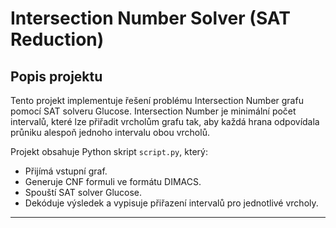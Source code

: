 # Intersection Number Solver (SAT Reduction)

## Popis projektu
Tento projekt implementuje řešení problému Intersection Number grafu pomocí SAT solveru Glucose. Intersection Number je minimální počet intervalů, které lze přiřadit vrcholům grafu tak, aby každá hrana odpovídala průniku alespoň jednoho intervalu obou vrcholů.

Projekt obsahuje Python skript `script.py`, který:
- Přijímá vstupní graf.
- Generuje CNF formuli ve formátu DIMACS.
- Spouští SAT solver Glucose.
- Dekóduje výsledek a vypisuje přiřazení intervalů pro jednotlivé vrcholy.

---

